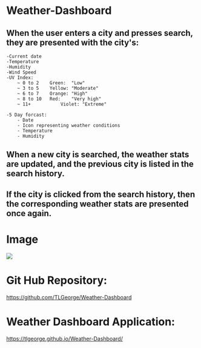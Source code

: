 # Weather-Dashboard


## When the user enters a city and presses search, they are presented with the city's:
    -Current date
    -Temperature
    -Humidity
    -Wind Speed 
    -UV Index:
        ~ 0 to 2	Green: 	"Low"
        ~ 3 to 5	Yellow: "Moderate"
        ~ 6 to 7	Orange: "High"
        ~ 8 to 10	Red:	"Very high"
        ~ 11+	        Violet: "Extreme"

    -5 Day forcast:
        - Date 
        - Icon representing weather conditions
        - Temperature
        - Humidity

## When a new city is searched, the weather stats are updated, and the previous city is listed in the search history. 

## If the city is clicked from the search history, then the corresponding weather stats are presented once again. 

# Image
![](.assets/weatherapp.png)

# Git Hub Repository:
 https://github.com/TLGeorge/Weather-Dashboard

# Weather Dashboard Application:
 https://tlgeorge.github.io/Weather-Dashboard/
 